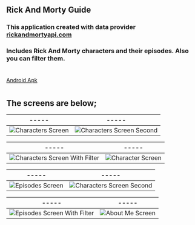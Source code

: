 ## Rick And Morty Guide


### This application created with data provider [rickandmortyapi.com](rickandmortyapi.com)

### Includes Rick And Morty characters and their episodes. Also you can filter them.
#
[Android Apk](https://drive.google.com/file/d/1buEI07MmOCD2eLjcE1QG1KvctxxGUnKT/view?usp=sharing)
#
## The screens are below;



|                                                                                     -----                                                                                     |                                                                                        -----                                                                                         |
| :---------------------------------------------------------------------------------------------------------------------------------------------------------------------------: | :----------------------------------------------------------------------------------------------------------------------------------------------------------------------------------: |
| ![Characters Screen](https://res.cloudinary.com/dlzwvem1a/image/upload/v1651963596/RickAndMortyScreens/Simulator_Screen_Shot_-_iPhone_11_-_2022-05-08_at_01.06.57_zv0bcm.png) | ![Characters Screen Second](https://res.cloudinary.com/dlzwvem1a/image/upload/v1651963596/RickAndMortyScreens/Simulator_Screen_Shot_-_iPhone_11_-_2022-05-08_at_01.08.00_oqwelg.png) |

|                                                                                     -----                                                                                     |                                                                                        -----                                                                                         |
| :---------------------------------------------------------------------------------------------------------------------------------------------------------------------------: | :----------------------------------------------------------------------------------------------------------------------------------------------------------------------------------: |
| ![Characters Screen With Filter](https://res.cloudinary.com/dlzwvem1a/image/upload/v1651963598/RickAndMortyScreens/Simulator_Screen_Shot_-_iPhone_11_-_2022-05-08_at_01.07.43_w661np.png) | ![Character Screen](https://res.cloudinary.com/dlzwvem1a/image/upload/v1651963597/RickAndMortyScreens/Simulator_Screen_Shot_-_iPhone_11_-_2022-05-08_at_01.08.08_wchg2z.png) |



|                                                                                     -----                                                                                     |                                                                                        -----                                                                                         |
| :---------------------------------------------------------------------------------------------------------------------------------------------------------------------------: | :----------------------------------------------------------------------------------------------------------------------------------------------------------------------------------: |
| ![Episodes Screen](https://res.cloudinary.com/dlzwvem1a/image/upload/v1651963597/RickAndMortyScreens/Simulator_Screen_Shot_-_iPhone_11_-_2022-05-08_at_01.08.14_mef22g.png) | ![Characters Screen Second](https://res.cloudinary.com/dlzwvem1a/image/upload/v1651963598/RickAndMortyScreens/Simulator_Screen_Shot_-_iPhone_11_-_2022-05-08_at_01.08.17_sqx5a7.png) |


|                                                                                     -----                                                                                     |                                                                                        -----                                                                                         |
| :---------------------------------------------------------------------------------------------------------------------------------------------------------------------------: | :----------------------------------------------------------------------------------------------------------------------------------------------------------------------------------: |
| ![Episodes Screen With Filter](https://res.cloudinary.com/dlzwvem1a/image/upload/v1651963598/RickAndMortyScreens/Simulator_Screen_Shot_-_iPhone_11_-_2022-05-08_at_01.09.05_kjqgkb.png) | ![About Me Screen](https://res.cloudinary.com/dlzwvem1a/image/upload/v1651963598/RickAndMortyScreens/Simulator_Screen_Shot_-_iPhone_11_-_2022-05-08_at_01.09.30_fl6kxe.png) |


